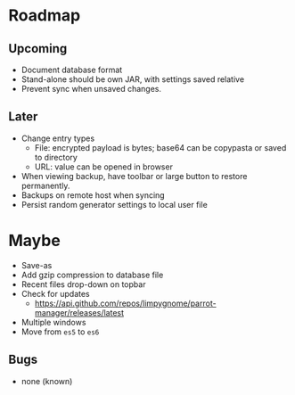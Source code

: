 # Roadmap

## Upcoming
- Document database format
- Stand-alone should be own JAR, with settings saved relative
- Prevent sync when unsaved changes.

## Later
- Change entry types
  - File: encrypted payload is bytes; base64 can be copypasta or saved to directory
  - URL: value can be opened in browser
- When viewing backup, have toolbar or large button to restore permanently.
- Backups on remote host when syncing
- Persist random generator settings to local user file

# Maybe
- Save-as
- Add gzip compression to database file
- Recent files drop-down on topbar
- Check for updates
    - <https://api.github.com/repos/limpygnome/parrot-manager/releases/latest>
- Multiple windows
- Move from `es5` to `es6`

## Bugs
- none (known)
